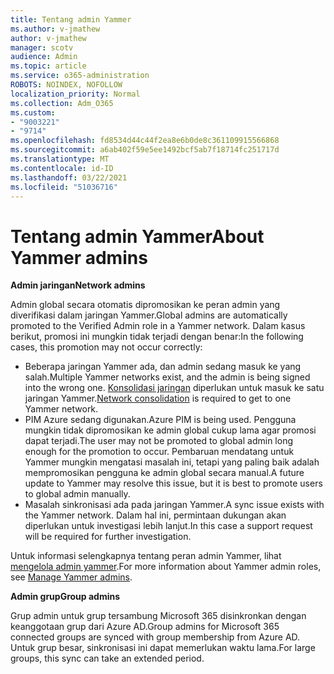 ```yaml
---
title: Tentang admin Yammer
ms.author: v-jmathew
author: v-jmathew
manager: scotv
audience: Admin
ms.topic: article
ms.service: o365-administration
ROBOTS: NOINDEX, NOFOLLOW
localization_priority: Normal
ms.collection: Adm_O365
ms.custom:
- "9003221"
- "9714"
ms.openlocfilehash: fd8534d44c44f2ea8e6b0de8c361109915566868
ms.sourcegitcommit: a6ab402f59e5ee1492bcf5ab7f18714fc251717d
ms.translationtype: MT
ms.contentlocale: id-ID
ms.lasthandoff: 03/22/2021
ms.locfileid: "51036716"
---
```

# <a name="about-yammer-admins"></a><span data-ttu-id="27d05-102">Tentang admin Yammer</span><span class="sxs-lookup"><span data-stu-id="27d05-102">About Yammer admins</span></span>

<span data-ttu-id="27d05-103">**Admin jaringan**</span><span class="sxs-lookup"><span data-stu-id="27d05-103">**Network admins**</span></span>

<span data-ttu-id="27d05-104">Admin global secara otomatis dipromosikan ke peran admin yang diverifikasi dalam jaringan Yammer.</span><span class="sxs-lookup"><span data-stu-id="27d05-104">Global admins are automatically promoted to the Verified Admin role in a Yammer network.</span></span> <span data-ttu-id="27d05-105">Dalam kasus berikut, promosi ini mungkin tidak terjadi dengan benar:</span><span class="sxs-lookup"><span data-stu-id="27d05-105">In the following cases, this promotion may not occur correctly:</span></span>

- <span data-ttu-id="27d05-106">Beberapa jaringan Yammer ada, dan admin sedang masuk ke yang salah.</span><span class="sxs-lookup"><span data-stu-id="27d05-106">Multiple Yammer networks exist, and the admin is being signed into the wrong one.</span></span> <span data-ttu-id="27d05-107">[Konsolidasi jaringan](https://docs.microsoft.com/yammer/configure-your-yammer-network/consolidate-multiple-yammer-networks) diperlukan untuk masuk ke satu jaringan Yammer.</span><span class="sxs-lookup"><span data-stu-id="27d05-107">[Network consolidation](https://docs.microsoft.com/yammer/configure-your-yammer-network/consolidate-multiple-yammer-networks) is required to get to one Yammer network.</span></span>
- <span data-ttu-id="27d05-108">PIM Azure sedang digunakan.</span><span class="sxs-lookup"><span data-stu-id="27d05-108">Azure PIM is being used.</span></span> <span data-ttu-id="27d05-109">Pengguna mungkin tidak dipromosikan ke admin global cukup lama agar promosi dapat terjadi.</span><span class="sxs-lookup"><span data-stu-id="27d05-109">The user may not be promoted to global admin long enough for the promotion to occur.</span></span> <span data-ttu-id="27d05-110">Pembaruan mendatang untuk Yammer mungkin mengatasi masalah ini, tetapi yang paling baik adalah mempromosikan pengguna ke admin global secara manual.</span><span class="sxs-lookup"><span data-stu-id="27d05-110">A future update to Yammer may resolve this issue, but it is best to promote users to global admin manually.</span></span>
- <span data-ttu-id="27d05-111">Masalah sinkronisasi ada pada jaringan Yammer.</span><span class="sxs-lookup"><span data-stu-id="27d05-111">A sync issue exists with the Yammer network.</span></span> <span data-ttu-id="27d05-112">Dalam hal ini, permintaan dukungan akan diperlukan untuk investigasi lebih lanjut.</span><span class="sxs-lookup"><span data-stu-id="27d05-112">In this case a support request will be required for further investigation.</span></span>

<span data-ttu-id="27d05-113">Untuk informasi selengkapnya tentang peran admin Yammer, lihat [mengelola admin yammer](https://docs.microsoft.com/yammer/manage-yammer-users/manage-yammer-admins).</span><span class="sxs-lookup"><span data-stu-id="27d05-113">For more information about Yammer admin roles, see [Manage Yammer admins](https://docs.microsoft.com/yammer/manage-yammer-users/manage-yammer-admins).</span></span>

<span data-ttu-id="27d05-114">**Admin grup**</span><span class="sxs-lookup"><span data-stu-id="27d05-114">**Group admins**</span></span>

<span data-ttu-id="27d05-115">Grup admin untuk grup tersambung Microsoft 365 disinkronkan dengan keanggotaan grup dari Azure AD.</span><span class="sxs-lookup"><span data-stu-id="27d05-115">Group admins for Microsoft 365 connected groups are synced with group membership from Azure AD.</span></span> <span data-ttu-id="27d05-116">Untuk grup besar, sinkronisasi ini dapat memerlukan waktu lama.</span><span class="sxs-lookup"><span data-stu-id="27d05-116">For large groups, this sync can take an extended period.</span></span>
